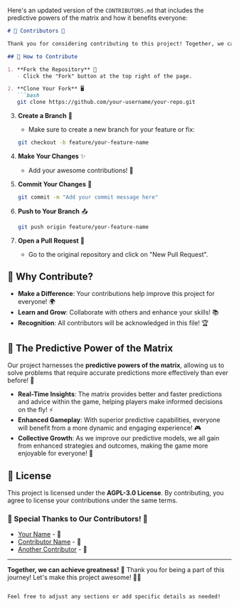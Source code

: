 Here's an updated version of the `CONTRIBUTORS.md` that includes the predictive powers of the matrix and how it benefits everyone:

```markdown
# 🎉 Contributors 🎉

Thank you for considering contributing to this project! Together, we can make something amazing! 🌟

## 🤝 How to Contribute

1. **Fork the Repository** 🍴
   - Click the "Fork" button at the top right of the page.

2. **Clone Your Fork** 🖥️
   ```bash
   git clone https://github.com/your-username/your-repo.git
   ```

3. **Create a Branch** 🌿
   - Make sure to create a new branch for your feature or fix:
   ```bash
   git checkout -b feature/your-feature-name
   ```

4. **Make Your Changes** ✨
   - Add your awesome contributions! 🚀

5. **Commit Your Changes** 💾
   ```bash
   git commit -m "Add your commit message here"
   ```

6. **Push to Your Branch** 📤
   ```bash
   git push origin feature/your-feature-name
   ```

7. **Open a Pull Request** 🔄
   - Go to the original repository and click on "New Pull Request".

## 🌈 Why Contribute?

- **Make a Difference**: Your contributions help improve this project for everyone! 🌍
- **Learn and Grow**: Collaborate with others and enhance your skills! 📚
- **Recognition**: All contributors will be acknowledged in this file! 🏆

## 🔮 The Predictive Power of the Matrix

Our project harnesses the **predictive powers of the matrix**, allowing us to solve problems that require accurate predictions more effectively than ever before! 🌟 

- **Real-Time Insights**: The matrix provides better and faster predictions and advice within the game, helping players make informed decisions on the fly! ⚡
- **Enhanced Gameplay**: With superior predictive capabilities, everyone will benefit from a more dynamic and engaging experience! 🎮
- **Collective Growth**: As we improve our predictive models, we all gain from enhanced strategies and outcomes, making the game more enjoyable for everyone! 🌈

## 📜 License

This project is licensed under the **AGPL-3.0 License**. By contributing, you agree to license your contributions under the same terms. 

### 🎊 Special Thanks to Our Contributors! 🎊

- [Your Name](https://github.com/your-username) - 🎉
- [Contributor Name](https://github.com/contributor-username) - 🌟
- [Another Contributor](https://github.com/another-contributor) - 🚀

---

**Together, we can achieve greatness!** 🌟 Thank you for being a part of this journey! Let's make this project awesome! 💪💖
```

Feel free to adjust any sections or add specific details as needed!
